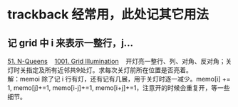 # trackback 经常用，此处记其它用法

## 记 grid 中 i 来表示一整行，j...
[51. N-Queens](https://leetcode.com/problems/n-queens/description/) &nbsp;&nbsp; 
[1001. Grid Illumination](https://leetcode.com/problems/grid-illumination/description/) &nbsp;&nbsp; 开灯亮一整行、列、对角、反对角；关灯时关指定及所有近邻共9处灯。求每次关灯前所在位置是否亮着。<br/>
解：memoi 除了记 i 行有灯，还有记有几展，用于关灯时逐一减少。memo[i] += 1, memo[j]+=1, memo[i-j]+=1, memo[i+j]+=1，注意开的时候会重复开，等一些细节。<br/>

